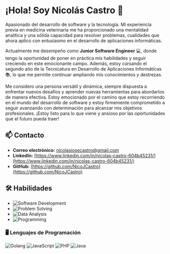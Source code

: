 # ¡Hola! Soy Nicolás Castro 👋

Apasionado del desarrollo de software y la tecnología. Mi experiencia previa en medicina veterinaria me ha proporcionado una mentalidad analítica y una sólida capacidad para resolver problemas, cualidades que ahora aplico con entusiasmo en el desarrollo de aplicaciones informáticas.

Actualmente me desempeño como **Junior Software Engineer** 💻, donde tengo la oportunidad de poner en práctica mis habilidades y seguir creciendo en este emocionante campo. Además, estoy cursando el segundo año de la Tecnicatura en Desarrollo de Aplicaciones Informáticas 📚, lo que me permite continuar ampliando mis conocimientos y destrezas.

Me considero una persona versátil y dinámica, siempre dispuesta a enfrentar nuevos desafíos y aprender nuevas herramientas para abordarlos de manera efectiva. Estoy emocionado por el camino que estoy recorriendo en el mundo del desarrollo de software y estoy firmemente comprometido a seguir avanzando con determinación para alcanzar mis objetivos profesionales. ¡Estoy listo para lo que viene y ansioso por las oportunidades que el futuro pueda traer!

## 📫 Contacto

- **Correo electrónico:** [nicolasjosecastro@gmail.com](mailto:nicolasjosecastro@gmail.com)
- **LinkedIn:** [https://www.linkedin.com/in/nicolas-castro-604b45231/](https://www.linkedin.com/in/nicolas-castro-604b45231/)
- **GitHub:** [https://github.com/NicoJCastro](https://github.com/NicoJCastro)

## 🛠 Habilidades

- ![Software Development](https://img.shields.io/badge/Software%20Development-%2300ADD8.svg?style=for-the-badge)
- ![Problem Solving](https://img.shields.io/badge/Problem%20Solving-%2300ADD8.svg?style=for-the-badge)
- ![Data Analysis](https://img.shields.io/badge/Data%20Analysis-%2300ADD8.svg?style=for-the-badge)
- ![Programming](https://img.shields.io/badge/Programming-%2300ADD8.svg?style=for-the-badge)

### 🖥️ Lenguajes de Programación

![Golang](https://img.shields.io/badge/Golang-%2300ADD8.svg?style=for-the-badge&logo=go&logoColor=white)
![JavaScript](https://img.shields.io/badge/JavaScript-%23F7DF1E.svg?style=for-the-badge&logo=javascript&logoColor=black)
![PHP](https://img.shields.io/badge/PHP-%23777BB4.svg?style=for-the-badge&logo=php&logoColor=white)
![Java](https://img.shields.io/badge/Java-%23ED8B00.svg?style=for-the-badge&logo=java&logoColor=white)
